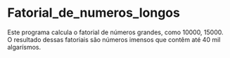 # Fatorial_de_numeros_longos

Este programa calcula o fatorial de números grandes, como 10000, 15000.
O resultado dessas fatoriais são números imensos que contêm até 40 mil algarísmos.
